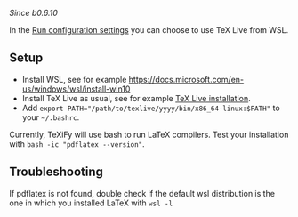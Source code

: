 _Since b0.6.10_

In the [Run configuration settings](Run-configurations#_choose_latex_distribution) you can choose to use TeX Live from WSL.

## Setup

* Install WSL, see for example https://docs.microsoft.com/en-us/windows/wsl/install-win10
* Install TeX Live as usual, see for example [TeX Live installation](Installation).
* Add `export PATH="/path/to/texlive/yyyy/bin/x86_64-linux:$PATH"` to your `~/.bashrc`.

Currently, TeXiFy will use bash to run LaTeX compilers.
Test your installation with `bash -ic "pdflatex --version"`.

## Troubleshooting

If pdflatex is not found, double check if the default wsl distribution is the one in which you installed LaTeX with `wsl -l`
